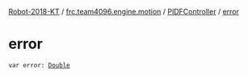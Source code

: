 [Robot-2018-KT](../../index.md) / [frc.team4096.engine.motion](../index.md) / [PIDFController](index.md) / [error](./error.md)

# error

`var error: `[`Double`](https://kotlinlang.org/api/latest/jvm/stdlib/kotlin/-double/index.html)